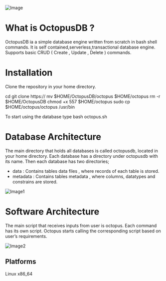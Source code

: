 ![Image](https://github.com/AyaHamedd/OctopusDB/blob/main/octopusdb.jpeg)

# What is OctopusDB ?

OctopusDB ia a simple database engine written from scratch in bash shell commands. It is self contained,serverless,transactional database engine. Supports basic CRUD ( Create , Update , Delete ) commands.

# Installation
Clone the repository in your home directory.

cd
git clone https://
mv $HOME/OctopusDB/octopus $HOME/octopus
rm -r $HOME/OctopusDB
chmod +x 557 $HOME/octopus
sudo cp $HOME/octopus/octopus /usr/bin

To start using the database type
bash octopus.sh

# Database Architecture
The main directory that holds all databases is called octopusdb, located in your home directory. Each database has a directory under  octopusdb with its name. Then each database has two directories;
- data : Contains tables data files , where records of each table is stored.
- metadata : Contains tables metadata , where columns, datatypes and constrains are stored.

![Image1](https://github.com/AyaHamedd/OctopusDB/blob/main/dbArchitectue.png)

# Software Architecture
The main script that receives inputs from user is octopus. Each command has its own script. Octopus starts calling the corresponding script based on user’s requirements.

![Image2](https://github.com/AyaHamedd/OctopusDB/blob/main/swArchitecture.png)

## Platforms
Linux x86_64


